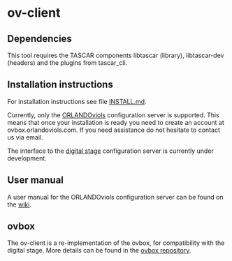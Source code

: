 # ov-client

## Dependencies

This tool requires the TASCAR components libtascar (library),
libtascar-dev (headers) and the plugins from tascar_cli.

## Installation instructions

For installation instructions see file [INSTALL.md](INSTALL.md).

Currently, only the [ORLANDOviols](http://box.orlandoviols.com/)
configuration server is supported. This means that once your
installation is ready you need to create an account at
ovbox.orlandoviols.com. If you need assistance do not hesitate to
contact us via email.

The interface to the [digital stage](https://digital-stage.org/)
configuration server is currently under development.

## User manual

A user manual for the ORLANDOviols configuration server can be found
on the [wiki](https://github.com/gisogrimm/ovbox/wiki).

## ovbox

The ov-client is a re-implementation of the ovbox, for compatibility
with the digital stage. More details can be found in the [ovbox
repository](https://github.com/gisogrimm/ovbox).
